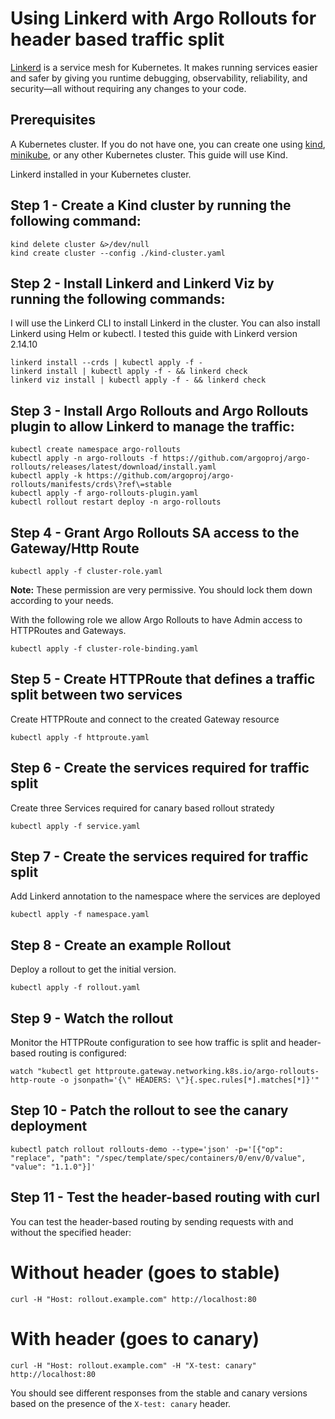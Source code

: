 # Using Linkerd with Argo Rollouts for header based traffic split

[Linkerd](https://linkerd.io/) is a service mesh for Kubernetes. It makes running services easier and safer by giving you runtime debugging, observability, reliability, and security—all without requiring any changes to your code.

## Prerequisites

A Kubernetes cluster. If you do not have one, you can create one using [kind](https://kind.sigs.k8s.io/), [minikube](https://minikube.sigs.k8s.io/), or any other Kubernetes cluster. This guide will use Kind.

Linkerd installed in your Kubernetes cluster.


## Step 1 - Create a Kind cluster by running the following command:

```shell
kind delete cluster &>/dev/null
kind create cluster --config ./kind-cluster.yaml
```

## Step 2 - Install Linkerd and Linkerd Viz by running the following commands:

I will use the Linkerd CLI to install Linkerd in the cluster. You can also install Linkerd using Helm or kubectl.
I tested this guide with Linkerd version 2.14.10

```shell
linkerd install --crds | kubectl apply -f -
linkerd install | kubectl apply -f - && linkerd check
linkerd viz install | kubectl apply -f - && linkerd check
```


## Step 3 - Install Argo Rollouts and Argo Rollouts plugin to allow Linkerd to manage the traffic:

```shell
kubectl create namespace argo-rollouts
kubectl apply -n argo-rollouts -f https://github.com/argoproj/argo-rollouts/releases/latest/download/install.yaml
kubectl apply -k https://github.com/argoproj/argo-rollouts/manifests/crds\?ref\=stable
kubectl apply -f argo-rollouts-plugin.yaml
kubectl rollout restart deploy -n argo-rollouts
```

## Step 4 - Grant Argo Rollouts SA access to the Gateway/Http Route
```shell
kubectl apply -f cluster-role.yaml
```
__Note:__ These permission are very permissive. You should lock them down according to your needs.

With the following role we allow Argo Rollouts to have Admin access to HTTPRoutes and Gateways.

```shell
kubectl apply -f cluster-role-binding.yaml
```
## Step 5 - Create HTTPRoute that defines a traffic split between two services

Create HTTPRoute and connect to the created Gateway resource

```shell
kubectl apply -f httproute.yaml
```
## Step 6 - Create the services required for traffic split 

Create three Services required for canary based rollout stratedy

```shell
kubectl apply -f service.yaml
```

## Step 7 - Create the services required for traffic split 

Add Linkerd annotation to the namespace where the services are deployed

```shell
kubectl apply -f namespace.yaml
```

## Step 8 - Create an example Rollout

Deploy a rollout to get the initial version.
```shell
kubectl apply -f rollout.yaml
```

## Step 9 - Watch the rollout
Monitor the HTTPRoute configuration to see how traffic is split and header-based routing is configured:
```shell
watch "kubectl get httproute.gateway.networking.k8s.io/argo-rollouts-http-route -o jsonpath='{\" HEADERS: \"}{.spec.rules[*].matches[*]}'"
```

## Step 10 - Patch the rollout to see the canary deployment
```shell
kubectl patch rollout rollouts-demo --type='json' -p='[{"op": "replace", "path": "/spec/template/spec/containers/0/env/0/value", "value": "1.1.0"}]'
```

## Step 11 - Test the header-based routing with curl

You can test the header-based routing by sending requests with and without the specified header:

# Without header (goes to stable)
```shell
curl -H "Host: rollout.example.com" http://localhost:80
```

# With header (goes to canary)
```shell
curl -H "Host: rollout.example.com" -H "X-test: canary" http://localhost:80
```

You should see different responses from the stable and canary versions based on the presence of the `X-test: canary` header.

